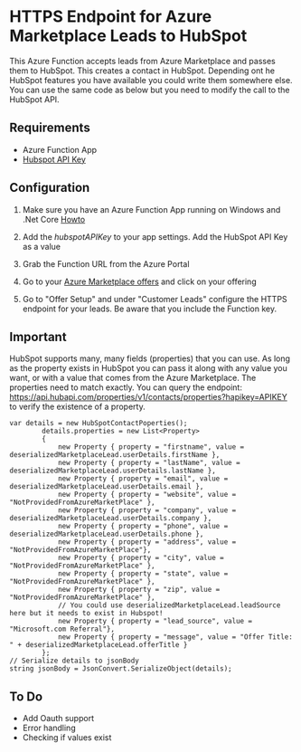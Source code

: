 # HTTPS Endpoint for Azure Marketplace Leads to HubSpot
This Azure Function accepts leads from Azure Marketplace and passes them to HubSpot. This creates a contact in HubSpot. Depending ont he HubSpot features you have available you could write them somewhere else. You can use the same code as below but you need to modify the call to the HubSpot API.

## Requirements
- Azure Function App
- [Hubspot API Key](https://knowledge.hubspot.com/integrations/how-do-i-get-my-hubspot-api-key?_ga=2.86242584.1279156532.1618828099-380446826.1615450408)

## Configuration
1. Make sure you have an Azure Function App running on Windows and .Net Core [Howto](https://docs.microsoft.com/en-us/azure/azure-functions/functions-get-started?pivots=programming-language-csharp&WT.mc_id=AZ-MVP-5003649)

2. Add the *hubspotAPIKey* to your app settings. Add the HubSpot API Key as a value
3. Grab the Function URL from the Azure Portal
4. Go to your [Azure Marketplace offers](https://partner.microsoft.com/en-us/dashboard/commercial-marketplace/offers) and click on your offering
5. Go to "Offer Setup" and under "Customer Leads" configure the HTTPS endpoint for your leads. Be aware that you include the Function key.

## Important
HubSpot supports many, many fields (properties) that you can use. As long as the property exists in HubSpot you can pass it along with any value you want, or with a value that comes from the Azure Marketplace. The properties need to match exactly. You can query the endpoint: https://api.hubapi.com/properties/v1/contacts/properties?hapikey=APIKEY to verify the existence of a property.

```CSharp
var details = new HubSpotContactPoperties();
        details.properties = new List<Property>
        {
            new Property { property = "firstname", value = deserializedMarketplaceLead.userDetails.firstName },
            new Property { property = "lastName", value = deserializedMarketplaceLead.userDetails.lastName },
            new Property { property = "email", value = deserializedMarketplaceLead.userDetails.email },
            new Property { property = "website", value = "NotProvidedFromAzureMarketPlace" },
            new Property { property = "company", value = deserializedMarketplaceLead.userDetails.company },
            new Property { property = "phone", value = deserializedMarketplaceLead.userDetails.phone },
            new Property { property = "address", value = "NotProvidedFromAzureMarketPlace"},
            new Property { property = "city", value = "NotProvidedFromAzureMarketPlace" },
            new Property { property = "state", value = "NotProvidedFromAzureMarketPlace" },
            new Property { property = "zip", value = "NotProvidedFromAzureMarketPlace" },
            // You could use deserializedMarketplaceLead.leadSource here but it needs to exist in Hubspot!
            new Property { property = "lead_source", value = "Microsoft.com Referral"},
            new Property { property = "message", value = "Offer Title: " + deserializedMarketplaceLead.offerTitle }
        };
// Serialize details to jsonBody
string jsonBody = JsonConvert.SerializeObject(details);
```` 


## To Do
- Add Oauth support
- Error handling
- Checking if values exist
